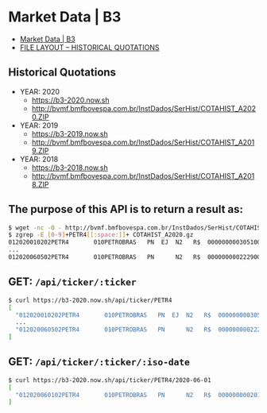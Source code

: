 # Market Data | B3

- [Market Data \| B3](http://www.b3.com.br/en_us/market-data-and-indices/data-services/market-data/)
- [FILE LAYOUT – HISTORICAL QUOTATIONS](http://www.b3.com.br/data/files/65/50/AD/26/29C8B51095EE46B5790D8AA8/HistoricalQuotations_B3.pdf)

## Historical Quotations

- YEAR: 2020
  - https://b3-2020.now.sh
  - http://bvmf.bmfbovespa.com.br/InstDados/SerHist/COTAHIST_A2020.ZIP
- YEAR: 2019
  - https://b3-2019.now.sh
  - http://bvmf.bmfbovespa.com.br/InstDados/SerHist/COTAHIST_A2019.ZIP
- YEAR: 2018
  - https://b3-2018.now.sh
  - http://bvmf.bmfbovespa.com.br/InstDados/SerHist/COTAHIST_A2018.ZIP

## The purpose of this API is to return a result as:

```bash
$ wget -nc -O - http://bvmf.bmfbovespa.com.br/InstDados/SerHist/COTAHIST_A2020.ZIP | gunzip - | gzip - > COTAHIST_A2020.gz
$ zgrep -E [0-9]+PETR4[[:space:]]+ COTAHIST_A2020.gz
012020010202PETR4       010PETROBRAS   PN  EJ  N2   R$  000000000305100000000030700000000003031000000000305700000000030700000000003069000000000307064405000000000037774500000000115477749300000000000000009999123100000010000000000000BRPETRACNPR6196
...
012020060502PETR4       010PETROBRAS   PN      N2   R$  000000000222900000000023030000000002206000000000223200000000022100000000002210000000000221327382000000000114137700000000254771647800000000000000009999123100000010000000000000BRPETRACNPR6196
```

## GET: `/api/ticker/:ticker`

```bash
$ curl https://b3-2020.now.sh/api/ticker/PETR4
[
  "012020010202PETR4       010PETROBRAS   PN  EJ  N2   R$  000000000305100000000030700000000003031000000000305700000000030700000000003069000000000307064405000000000037774500000000115477749300000000000000009999123100000010000000000000BRPETRACNPR6196",
  ...
  "012020060502PETR4       010PETROBRAS   PN      N2   R$  000000000222900000000023030000000002206000000000223200000000022100000000002210000000000221327382000000000114137700000000254771647800000000000000009999123100000010000000000000BRPETRACNPR6196"
]
```

## GET: `/api/ticker/:ticker/:iso-date`

```bash
$ curl https://b3-2020.now.sh/api/ticker/PETR4/2020-06-01
[
  "012020060102PETR4       010PETROBRAS   PN      N2   R$  000000000201500000000020560000000002000000000000203500000000020330000000002033000000000203402047000000000086579500000000176231966700000000000000009999123100000010000000000000BRPETRACNPR6196"
]
```
